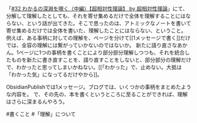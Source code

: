 「[#32 わかるの深淵を覗く（中編）【超相対性理論】 by 超相対性理論](https://anchor.fm/super-relativity/episodes/32-e1af4cn)」にて、分解して理解したとしても、それを寄せ集めるだけで全体を理解することにはならない、という話が出てきた。そこで思ったのは、アトミックなノートを書いて寄せ集めるだけでは全体を書いた、理解したことにはならない、ということ。
例えば、ある事柄に対しての理解を、ページを分けて[[1メッセージで書く]]だけでは、全容の理解には繋がっていかないのではないか。
新たに語り直さなあかん。1ページに1つの事柄を書くことにより部分部分理解しつつも、それを統合したものを新たに書き直すことを、語り直すことをしないと、部分部分の理解だけで、わかったと思ってしまいかねない。[[「わかった」で、止めない。大抵は「わかった気」になってるだけやから]]。

ObsidianPublishでは1メッセージ。ブログでは、いくつかの事柄をまとめたような内容を。
で、その先の、本を書くというところに至ることができれば、理解はさらに深まるんやろう。

#書くこと #「理解」について 